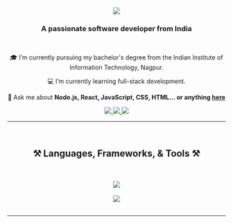 

<h1 align="center">
    <img src="https://readme-typing-svg.herokuapp.com/?font=Righteous&size=35&center=true&vCenter=true&width=500&height=70&duration=4000&lines=Hi+There!+👋;+I'm+Dil+Raj!;" />
</h1>

<h3 align="center">A passionate software developer from India</h3>

<br/>

<div align="center">
 
 🎓 I’m currently pursuing my bachelor's degree from the Indian Institute of Information Technology, Nagpur.
 
 💻 I’m currently learning full-stack development.

 💬 Ask me about **Node.js, React, JavaScript, CSS, HTML... or anything [here](https://github.com/salesp07/salesp07/issues)**

</div>

 
<div align="center"> 
  <a href="mailto:bt22cse183@iiitn.ac.in">
    <img src="https://img.shields.io/badge/Gmail-333333?style=for-the-badge&logo=gmail&logoColor=red" />
  </a>
  <a href="https://www.linkedin.com/in/dil-raj-503b44266/" target="_blank">
    <img src="https://img.shields.io/badge/LinkedIn-0077B5?style=for-the-badge&logo=linkedin&logoColor=white" />
  </a>
  <a href="https://leetcode.com/u/WOLFStrix360/" target="_blank">
    <img src="https://img.shields.io/badge/LeetCode-FFA116?style=for-the-badge&logo=leetcode&logoColor=black" />
  </a>
</div>

<hr/>
<br/>
 
<h2 align="center">⚒️ Languages, Frameworks, & Tools ⚒️</h2>
<br/>
<br/>
<div align="center">
    <!-- First row of icons -->
    <img src="https://skillicons.dev/icons?i=react,html,css,vscode,github,tailwind,git" />
</div>
<br/>
<div align="center">
    <!-- Second row of icons -->
    <img src="https://skillicons.dev/icons?i=nodejs,python,javascript,c,java,nextjs,mysql" />
</div>


<br/>
<hr/>

<br/><br/>





<br/>
